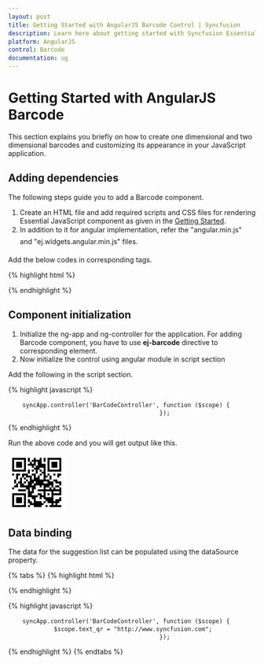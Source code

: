 ```yaml
---
layout: post
title: Getting Started with AngularJS Barcode Control | Syncfusion
description: Learn here about getting started with Syncfusion Essential AngularJS Barcode Control, its elements, and more.
platform: AngularJS
control: Barcode
documentation: ug
---
```


# Getting Started with AngularJS Barcode

This section explains you briefly on how to create one dimensional and two dimensional barcodes and customizing its appearance in your JavaScript application.

## Adding dependencies
The following steps guide you to add a Barcode component.
1.	Create an HTML file and add required scripts and CSS files for rendering Essential JavaScript component as given in the [Getting Started](https://help.syncfusion.com/js/angularjs).
2.	In addition to it for angular implementation, refer the "angular.min.js" and "ej.widgets.angular.min.js" files.

Add the below codes in corresponding tags.

{% highlight html %}

<html ng-app="syncApp">
<head>
    <title>Simple Barcode</title>
    <!-- Add Scripts and CSS for rendering Essential JS components -->
    <link href="css/default-theme/ej.widgets.all.min.css" rel="stylesheet" />
    <script src="scripts/jquery-1.11.3.min.js"></script>
    <script src="scripts/angular.min.js"></script>
    <script src="scripts/ej.web.all.min.js"></script>
    <script src="scripts/ej.widget.angular.min.js"></script>
</head>
<body>
    <div ng-controller="BarcodeCtrl">
        <div id="barcode" ej-barcode e-text="http://www.syncfusion.com">
        </div>
    </div>
</body>
</html>

{% endhighlight %}

## Component initialization

1.	Initialize the ng-app and ng-controller for the application. For adding Barcode component, you have to use **ej-barcode** directive to corresponding element.
2.	Now initialize the control using angular module in script section
 
Add the following in the script section.

{% highlight javascript %}

        syncApp.controller('BarCodeController', function ($scope) {
                                               });

{% endhighlight %}

Run the above code and you will get output like this.

![](getting-started-images\default.png)

## Data binding

The data for the suggestion list can be populated using the dataSource property. 

{% tabs %}
{% highlight html %}

<html ng-app="syncApp">
<head>
    <title>Simple Barcode</title>
    <!-- Add Scripts and CSS for rendering Essential JS components -->
    <link href="css/default-theme/ej.widgets.all.min.css" rel="stylesheet" />
    <script src="scripts/jquery-1.11.3.min.js"></script>
    <script src="scripts/angular.min.js"></script>
    <script src="scripts/ej.web.all.min.js"></script>
    <script src="scripts/ej.widget.angular.min.js"></script>
</head>
<body>
    <div ng-controller="BarcodeCtrl">
        <div id="barcode" ej-barcode e-text="text_qr">
        </div>
    </div>
</body>
</html>

{% endhighlight %}

{% highlight javascript %}

        syncApp.controller('BarCodeController', function ($scope) {
			     $scope.text_qr = "http://www.syncfusion.com";
                                               });

{% endhighlight %}
{% endtabs %}